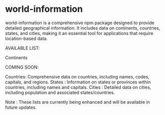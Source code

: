 # world-information
world-information is a comprehensive npm package designed to provide detailed geographical information. It includes data on continents, countries, states, and cities, making it an essential tool for applications that require location-based data.

AVAILABLE LIST:

Continents

COMING SOON:

Countries: Comprehensive data on countries, including names, codes, capitals, and regions.
States   : Information on states or provinces within countries, including names and capitals.
Cities   : Detailed data on cities, including population and associated states/countries.


Note     : These lists are currently being enhanced and will be available in future updates.
